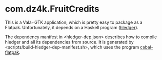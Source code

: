 # com.dz4k.FruitCredits

This is a Vala+GTK application, which is pretty easy to package as a Flatpak.
Unfortunately, it depends on a Haskell program ([hledger]).

The dependency manifest in <hledger-dep.json> describes how to compile hledger and all its dependencies from source.
It is generated by <scripts/build-hledger-dep-manifest.sh>,
which uses the program [cabal-flatpak].

[hledger]: https://hledger.org
[cabal-flatpak]: https://hackage.haskell.org/package/cabal-flatpak
